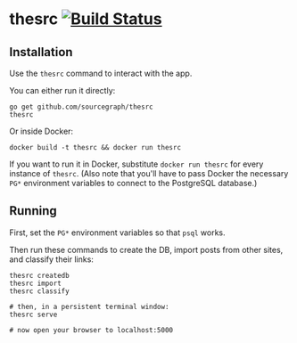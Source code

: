 # thesrc [![Build Status](https://travis-ci.org/sourcegraph/thesrc.png?branch=master)](https://travis-ci.org/sourcegraph/thesrc)

## Installation

Use the `thesrc` command to interact with the app.

You can either run it directly:

```
go get github.com/sourcegraph/thesrc
thesrc
```

Or inside Docker:

```
docker build -t thesrc && docker run thesrc
```

If you want to run it in Docker, substitute `docker run thesrc` for every
instance of `thesrc`. (Also note that you'll have to pass Docker the necessary
`PG*` environment variables to connect to the PostgreSQL database.)

## Running

First, set the `PG*` environment variables so that `psql` works.

Then run these commands to create the DB, import posts from other sites, and classify their links:

```
thesrc createdb
thesrc import
thesrc classify

# then, in a persistent terminal window:
thesrc serve

# now open your browser to localhost:5000
```
